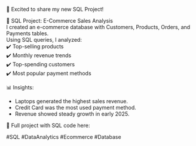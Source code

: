 🚀 Excited to share my new SQL Project!  

🛒 SQL Project: E-Commerce Sales Analysis  
I created an e-commerce database with Customers, Products, Orders, and Payments tables.  
Using SQL queries, I analyzed:  
✔️ Top-selling products  
✔️ Monthly revenue trends  
✔️ Top-spending customers  
✔️ Most popular payment methods  

📊 Insights:  
- Laptops generated the highest sales revenue.  
- Credit Card was the most used payment method.  
- Revenue showed steady growth in early 2025.  

🔗 Full project with SQL code here:  

#SQL #DataAnalytics #Ecommerce #Database
